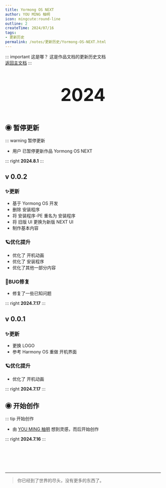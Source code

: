 ```yaml
---
title: Yormong OS NEXT
author: YOU MING 柚明
icon: mingcute:round-line
outline: 2
createTime: 2024/07/16
tags:
- 更新历史
permalink: /notes/更新历史/Yormong-OS-NEXT.html
---
```


::: important 这是哪？
这是作品文档的更新历史文档  
[返回主文档](/notes/Yormong-OS-NEXT.html)
:::

<div style="text-align: center; ">
    <p style="font-size: 56px; font-weight: 650; margin-top: 60px">2024</p>
</div>


## ◉ 暂停更新
::: warning 暂停更新
- 用户 <Badge text="柚明" type="tip" /> 已暂停更新作品  Yormong OS NEXT 

::: right
**2024.8.1**
:::


## v 0.0.2 <Badge text="概念版" type="warning" />
### ✨更新

- 基于  Yormong OS  开发
- 删除 安装程序 
- 将 安装程序-PE 重名为 安装程序 
- 将 旧版 UI 更换为新版 NEXT UI 
- 制作基本内容

### 🪐优化提升

- 优化了 开机动画 
- 优化了 安装程序 
- 优化了其他一部分内容

### 🐛BUG修复

- 修复了一些已知问题

::: right
**2024.7.17**
:::


## v 0.0.1 <Badge text="概念版" type="warning" />
### ✨更新

- 更换  LOGO 
- 参考 Harmony OS 重做 开机界面 

### 🪐优化提升

- 优化了 开机动画 

::: right
**2024.7.17**
:::


## ◉ 开始创作
::: tip 开始创作
- 由 [YOU MING 柚明](/notes/更多/工作室.html#you-ming-柚明) 想到灵感，而后开始创作

::: right
**2024.7.16**
:::

<p style="margin-top: 100px"></p>

---

> 你已经到了世界的尽头，没有更多的东西了。